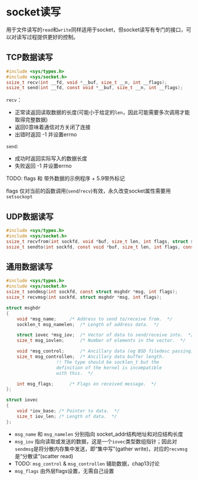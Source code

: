 # socket读写

用于文件读写的`read`和`write`同样适用于socket，但socket读写有专门的接口，可以对读写过程提供更好的控制。

## TCP数据读写

```c
#include <sys/types.h>
#include <sys/socket.h>
ssize_t recv(int __fd, void *__buf, size_t __n, int __flags);
ssize_t send(int __fd, const void *__buf, size_t __n, int __flags);
```

`recv`：
- 正常读返回读取数据的长度(可能小于给定的`len`，因此可能需要多次调用才能取得完整数据)
- 返回0意味着通信对方关闭了连接
- 出错时返回 -1 并设置errno

`send`:
- 成功时返回实际写入的数据长度
- 失败返回 -1 并设置errno

TODO: flags 和 带外数据的示例程序 + 5.9带外标记

flags 仅对当前的函数调用(`send`/`recv`)有效，永久改变socket属性需要用`setsockopt`

## UDP数据读写

```c
#include <sys/types.h>
#include <sys/socket.h>
ssize_t recvfrom(int sockfd, void *buf, size_t len, int flags, struct sockaddr *src_addr, socklen_t *addrlen);
ssize_t sendto(int sockfd, const void *buf, size_t len, int flags, const struct sockaddr.*dest_addr, socklen_t addrlen);
```

## 通用数据读写

```c
#include <sys/types.h>
#include <sys/socket.h>
ssize_t sendmsg(int sockfd, const struct msghdr *msg, int flags);
ssize_t recvmsg(int sockfd, struct msghdr *msg, int flags);

struct msghdr
{
    void *msg_name;		/* Address to send to/receive from.  */
    socklen_t msg_namelen;	/* Length of address data.  */

    struct iovec *msg_iov;	/* Vector of data to send/receive into.  */
    size_t msg_iovlen;		/* Number of elements in the vector.  */

    void *msg_control;		/* Ancillary data (eg BSD filedesc passing). */
    size_t msg_controllen;	/* Ancillary data buffer length.
				   !! The type should be socklen_t but the
				   definition of the kernel is incompatible
				   with this.  */

    int msg_flags;		/* Flags on received message.  */
};

struct iovec
{
    void *iov_base;	/* Pointer to data.  */
    size_t iov_len;	/* Length of data.  */
};
```

- `msg_name` 和 `msg_namelen` 分别指向 socket_addr结构地址和对应结构长度
- `msg_iov` 指向读取或发送的数据，这是一个`iovec`类型数组指针；因此对`sendmsg`是将分散内存集中发送，即“集中写”(gather write)，对应的`recvmsg`是“分散读”(scatter read)
- TODO: `msg_control` & `msg_controllen` 辅助数据，chap13讨论
- `msg_flags` 由外层flags设置，无需自己设置